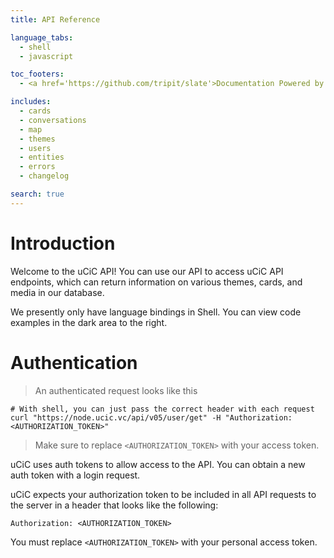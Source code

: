 ```yaml
---
title: API Reference

language_tabs:
  - shell
  - javascript

toc_footers:
  - <a href='https://github.com/tripit/slate'>Documentation Powered by Slate</a>

includes:
  - cards
  - conversations
  - map
  - themes
  - users
  - entities
  - errors
  - changelog

search: true
---
```


# Introduction

Welcome to the uCiC API! You can use our API to access uCiC API endpoints, which can return information on various themes, cards, and media in our database.

We presently only have language bindings in Shell. You can view code examples in the dark area to the right.


# Authentication

> An authenticated request looks like this

```shell
# With shell, you can just pass the correct header with each request
curl "https://node.ucic.vc/api/v05/user/get" -H "Authorization: <AUTHORIZATION_TOKEN>"
```

> Make sure to replace `<AUTHORIZATION_TOKEN>` with your access token.

uCiC uses auth tokens to allow access to the API. You can obtain a new auth token with a login request.

uCiC expects your authorization token to be included in all API requests to the server in a header that looks like the following:

`Authorization: <AUTHORIZATION_TOKEN>`

<aside class="notice">
You must replace <code>&lt;AUTHORIZATION_TOKEN&gt;</code> with your personal access token.
</aside>

